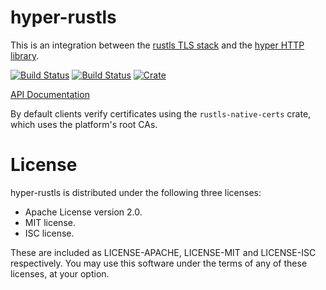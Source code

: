 # hyper-rustls
This is an integration between the [rustls TLS stack](https://github.com/ctz/rustls)
and the [hyper HTTP library](https://github.com/hyperium/hyper).

[![Build Status](https://travis-ci.org/ctz/hyper-rustls.svg?branch=master)](https://travis-ci.org/ctz/hyper-rustls)
[![Build Status](https://dev.azure.com/ctz99/ctz/_apis/build/status/ctz.hyper-rustls?branchName=master)](https://dev.azure.com/ctz99/ctz/_build/latest?definitionId=4&branchName=master)
[![Crate](https://img.shields.io/crates/v/hyper-rustls.svg)](https://crates.io/crates/hyper-rustls)

[API Documentation](https://docs.rs/hyper-rustls/)

By default clients verify certificates using the `rustls-native-certs` crate, which uses
the platform's root CAs.

# License
hyper-rustls is distributed under the following three licenses:

- Apache License version 2.0.
- MIT license.
- ISC license.

These are included as LICENSE-APACHE, LICENSE-MIT and LICENSE-ISC
respectively.  You may use this software under the terms of any
of these licenses, at your option.

